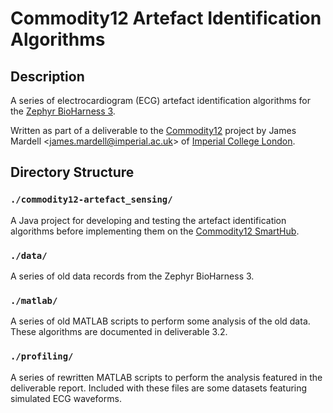 # Commodity12 Artefact Identification Algorithms

## Description

A series of electrocardiogram (ECG) artefact identification algorithms for the [Zephyr BioHarness 3](http://zephyranywhere.com/products/bioharness-3/).

Written as part of a deliverable to the [Commodity12](http://commodity12.eu/) project by James Mardell &lt;[james.mardell@imperial.ac.uk](mailto:james.mardell@imperial.ac.uk)&gt; of [Imperial College London](http://keot.co.uk/).


## Directory Structure

### `./commodity12-artefact_sensing/`

A Java project for developing and testing the artefact identification algorithms before implementing them on the [Commodity12 SmartHub](https://play.google.com/store/apps/details?id=com.bodytel.android&hl=en).


### `./data/`

A series of old data records from the Zephyr BioHarness 3.


### `./matlab/`

A series of old MATLAB scripts to perform some analysis of the old data. These algorithms are documented in deliverable 3.2.


### `./profiling/`

A series of rewritten MATLAB scripts to perform the analysis featured in the deliverable report. Included with these files are some datasets featuring simulated ECG waveforms.
